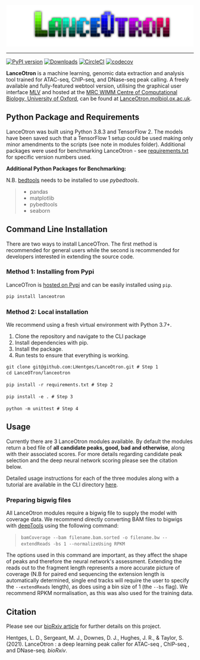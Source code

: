 <p align="center">
    <img src="assets/LanceOtron_logo_shadow_dark.png" alt="LanceOtron logo">
</p>

-----------------------

[![PyPI version](https://badge.fury.io/py/lanceotron.svg)](https://badge.fury.io/py/lanceotron) [![Downloads](https://pepy.tech/badge/lanceotron)](https://pepy.tech/project/lanceotron) [![CircleCI](https://circleci.com/gh/Chris1221/lanceotron/tree/main.svg?style=svg&circle-token=bf3f78a54437e63368f5b9dc1c536d7f32f32393)](https://circleci.com/gh/Chris1221/lanceotron/tree/main) [![codecov](https://codecov.io/gh/Chris1221/lanceotron/branch/main/graph/badge.svg?token=yhL3YI00UP)](https://codecov.io/gh/Chris1221/lanceotron)


**LanceOtron** is a machine learning, genomic data extraction and analysis tool trained for ATAC-seq, ChIP-seq, and DNase-seq peak calling. A freely available and fully-featured webtool version, utilising the graphical user interface [MLV](https://mlv.molbiol.ox.ac.uk) and hosted at the [MRC WIMM Centre of Computational Biology, University of Oxford](https://www.imm.ox.ac.uk/research/units-and-centres/mrc-wimm-centre-for-computational-biology), can be found at [LanceOtron.molbiol.ox.ac.uk](https://lanceotron.molbiol.ox.ac.uk).

## Python Package and Requirements

LanceOtron was built using Python 3.8.3 and TensorFlow 2. The models have been saved such that a TensorFlow 1 setup could be used making only minor amendments to the scripts (see note in modules folder). Additional packages were used for benchmarking LanceOtron - see [requirements.txt](lanceotron/requirements.txt) for specific version numbers used. 

**Additional Python Packages for Benchmarking:**

N.B. [bedtools](https://github.com/arq5x/bedtools2) needs to be installed to use *pybedtools*.
> * pandas
> * matplotlib
> * pybedtools
> * seaborn

## Command Line Installation

There are two ways to install LanceOTron. The first method is recommended for general users while the second is recommended for developers interested in extending the source code.

### Method 1: Installing from Pypi 

LanceOTron is [hosted on Pypi](https://pypi.org/project/lanceotron/) and can be easily installed using `pip`. 

```sh
pip install lanceotron
```

### Method 2: Local installation

We recommend using a fresh virtual environment with Python 3.7+. 

1. Clone the repository and navigate to the CLI package
2. Install dependencies with pip.
3. Install the package.
4. Run tests to ensure that everything is working.

```{sh}
git clone git@github.com:LHentges/LanceOtron.git # Step 1
cd LanceOTron/lanceotron

pip install -r requirements.txt # Step 2

pip install -e . # Step 3

python -m unittest # Step 4
```

## Usage

Currently there are 3 LanceOtron modules available. By default the modules return a bed file of **all candidate peaks, good, bad and otherwise**, along with their associated scores. For more details regarding candidate peak selection and the deep neural network scoring please see the citation below. 

Detailed usage instructions for each of the three modules along with a tutorial are available in the CLI directory [here](lanceotron/).

### Preparing bigwig files

All LanceOtron modules require a bigwig file to supply the model with coverage data. We recommend directly converting BAM files to bigwigs with [deepTools](https://github.com/deeptools/deepTools/tree/develop) using the following command:

> `bamCoverage --bam filename.bam.sorted -o filename.bw --extendReads -bs 1 --normalizeUsing RPKM`

The options used in this command are important, as they affect the shape of peaks and therefore the neural network's assessment. Extending the reads out to the fragment length represents a more accurate picture of coverage (N.B for paired end sequencing the extension length is automatically determined, single end tracks will require the user to specify the `--extendReads` length), as does using a bin size of 1 (the `--bs` flag). We recommend RPKM normalisation, as this was also used for the training data.


## Citation

Please see our [bioRxiv article](https://www.biorxiv.org/content/10.1101/2021.01.25.428108v2) for further details on this project.

Hentges, L. D., Sergeant, M. J., Downes, D. J., Hughes, J. R., & Taylor, S. (2021). LanceOtron : a deep learning peak caller for ATAC-seq , ChIP-seq , and DNase-seq. *bioRxiv*.
